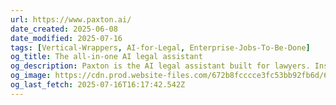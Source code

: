 ```yaml
---
url: https://www.paxton.ai/
date_created: 2025-06-08
date_modified: 2025-07-16
tags: [Vertical-Wrappers, AI-for-Legal, Enterprise-Jobs-To-Be-Done]
og_title: The all-in-one AI legal assistant
og_description: Paxton is the AI legal assistant built for lawyers. Instantly draft documents, analyze files, and research law with greater speed and accuracy. Trusted by attorneys to streamline legal work.
og_image: https://cdn.prod.website-files.com/672b8fcccce3fc53bb92fb6d/683f5c724fa03852608d69fd_Paxton_AI_Open_Graph.png
og_last_fetch: 2025-07-16T16:17:42.542Z
---
```

